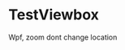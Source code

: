 # TestViewbox
Wpf, zoom dont change location
<Viewbox>
        <Canvas Width="18" Height="18" VerticalAlignment="Center">
            <Ellipse Canvas.Left="1" Canvas.Top="1" Width="16" Height="16"
               Fill="Yellow" Stroke="Black" />
            <Ellipse Canvas.Left="4.5" Canvas.Top="5" Width="2.5" Height="3"
                           Fill="Black" />
            <Ellipse Canvas.Left="11" Canvas.Top="5" Width="2.5" Height="3"
                           Fill="Black" />
            <Path Data="M 5,10 A 3,3 90 0 0 13,10" Stroke="Black" />
        </Canvas>

</Viewbox>

